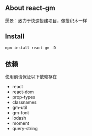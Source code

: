 ## About react-gm

愿景：致力于快速搭建项目，像搭积木一样

## Install

`npm install react-gm -D`

## 依赖

使用前请保证以下依赖存在
- react 
- react-dom
- prop-types
- classnames
- gm-util
- gm-font
- lodash
- moment
- query-string